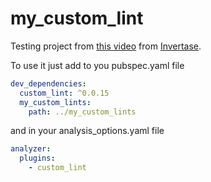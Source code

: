 # my_custom_lint

Testing project from [this video](https://www.youtube.com/watch?v=Okg1Os-gtbo) from [Invertase](https://invertase.io).

To use it just add to you pubspec.yaml file

```yaml
dev_dependencies:
  custom_lint: ^0.0.15
  my_custom_lints:
    path: ../my_custom_lints
```

and in your analysis_options.yaml file

```yaml
analyzer:
  plugins:
    - custom_lint
```